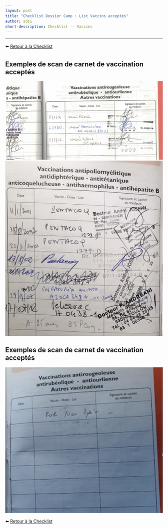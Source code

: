 ```yaml
---
layout: post
title: "Checklist Dossier Camp : List Vaccins acceptés"
author: sdsi
short-description: Checklist -- Vaccins
---
```


-----

:arrow_left: [Retour à la Checklist](../checklist.md)

## Exemples de scan de carnet de vaccination acceptés

<img src="../../../assets/admin/vaccinOK-1.png"  class="imgCenter">

<img src="../../../assets/admin/vaccinOK-2.png"  class="imgCenter">

## Exemples de scan de carnet de vaccination acceptés

<img src="../../../assets/admin/vaccinNonOK-1.png"  class="imgCenter">

:arrow_left: [Retour à la Checklist](../checklist.md)